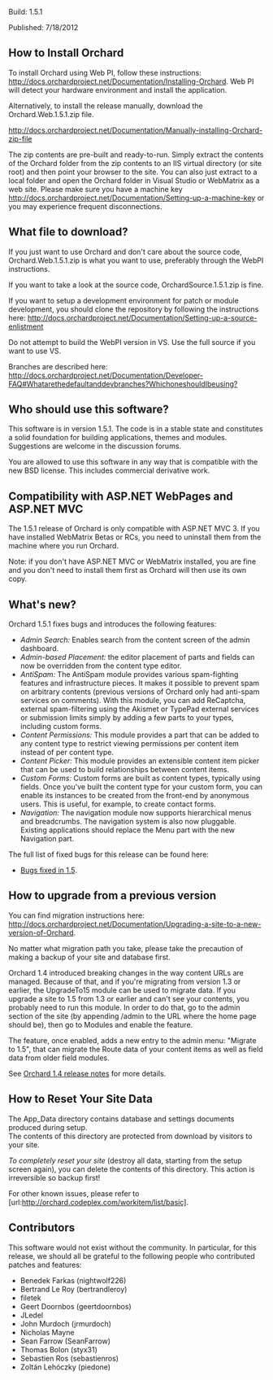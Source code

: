 Build: 1.5.1

Published: 7/18/2012

How to Install Orchard
----------------------

To install Orchard using Web PI, follow these instructions:
<http://docs.orchardproject.net/Documentation/Installing-Orchard>.
Web PI will detect your hardware environment and install the application.

Alternatively, to install the release manually, download the Orchard.Web.1.5.1.zip file.

<http://docs.orchardproject.net/Documentation/Manually-installing-Orchard-zip-file>

The zip contents are pre-built and ready-to-run. Simply extract the contents of the Orchard
folder from the zip contents to an IIS virtual directory (or site root) and then point your
browser to the site. You can also just extract to a local folder and open the Orchard
folder in Visual Studio or WebMatrix as a web site.
Please make sure you have a machine key
<http://docs.orchardproject.net/Documentation/Setting-up-a-machine-key>
or you may experience frequent disconnections.

What file to download?
----------------------

If you just want to use Orchard and don't care about the source code, Orchard.Web.1.5.1.zip
is what you want to use, preferably through the WebPI instructions.

If you want to take a look at the source code, OrchardSource.1.5.1.zip is fine.

If you want to setup a development environment for patch or module development,
you should clone the repository by following the instructions here:
<http://docs.orchardproject.net/Documentation/Setting-up-a-source-enlistment>

Do not attempt to build the WebPI version in VS. Use the full source if you want to use VS.

Branches are described here: <http://docs.orchardproject.net/Documentation/Developer-FAQ#Whatarethedefaultanddevbranches?WhichoneshouldIbeusing?>

Who should use this software?
-----------------------------

This software is in version 1.5.1. The code is in a stable state and constitutes
a solid foundation for building applications, themes and modules.
Suggestions are welcome in the discussion forums.

You are allowed to use this software in any way that is compatible with the new BSD license.
This includes commercial derivative work.

Compatibility with ASP.NET WebPages and ASP.NET MVC
---------------------------------------------------

The 1.5.1 release of Orchard is only compatible with ASP.NET MVC 3.
If you have installed WebMatrix Betas or RCs, you need to uninstall them from the
machine where you run Orchard.

Note: if you don't have ASP.NET MVC or WebMatrix installed, you are fine and you don't
need to install them first as Orchard will then use its own copy.

What's new?
-----------

Orchard 1.5.1 fixes bugs and introduces the following features:

* *Admin Search:* Enables search from the content screen of the admin dashboard.
* *Admin-based Placement:* the editor placement of parts and fields can now be overridden from
the content type editor.
* *AntiSpam:* The AntiSpam module provides various spam-fighting features and infrastructure pieces.
It makes it possible to prevent spam on arbitrary contents (previous versions of Orchard only had
anti-spam services on comments). With this module, you can add ReCaptcha, external spam-filtering using
the Akismet or TypePad external services or submission limits simply by adding a few parts to your types,
including custom forms.
* *Content Permissions:*  This module provides a part that can be added to any content type to restrict
viewing permissions per content item instead of per content type.
* *Content Picker:* This module provides an extensible content item picker that can be used to build
relationships between content items.
* *Custom Forms:* Custom forms are built as content types, typically using fields. Once you've built
the content type for your custom form, you can enable its instances to be created from the front-end
by anonymous users. This is useful, for example, to create contact forms.
* *Navigation:* The navigation module now supports hierarchical menus and breadcrumbs. The navigation
system is also now pluggable. Existing applications should replace the Menu part with the new Navigation
part.

The full list of fixed bugs for this release can be found here:

* [Bugs fixed in 1.5](http://orchard.codeplex.com/workitem/list/advanced?keyword=&status=Fixed%7cClosed&type=All&priority=All&release=Orchard%2b1.5%2bRC2%7cOrchard%2b1.5.1&assignedTo=All&component=All&sortField=LastUpdatedDate&sortDirection=Descending&page=0).

How to upgrade from a previous version
--------------------------------------

You can find migration instructions here: <http://docs.orchardproject.net/Documentation/Upgrading-a-site-to-a-new-version-of-Orchard>.

No matter what migration path you take, please take the precaution of making a backup of your
site and database first.

Orchard 1.4 introduced breaking changes in the way content URLs are managed. Because of that,
and if you're migrating from version 1.3 or earlier, the UpgradeTo15 module can be used to migrate
data. If you upgrade a site to 1.5 from 1.3 or earlier and can't
see your contents, you probably need to run this module. In order to do that, go to the admin
section of the site (by appending /admin to the URL where the home page should be), then go
to Modules and enable the feature.

The feature, once enabled, adds a new entry to the admin menu: "Migrate to 1.5", that can
migrate the Route data of your content items as well as field data from older field modules.

See [Orchard 1.4 release notes](/Documentation/Orchard-1-4-Release-Notes) for more details.

How to Reset Your Site Data
---------------------------

The App_Data directory contains database and settings documents produced during setup.  
The contents of this directory are protected from download by visitors to your site. 

*To completely reset your site* (destroy all data, starting from the setup screen again), 
you can delete the contents of this directory.  This action is irreversible so backup first!


For other known issues, please refer to [url:http://orchard.codeplex.com/workitem/list/basic].

Contributors
------------

This software would not exist without the community. In particular, for this release,
we should all be grateful to the following people who contributed patches and features:


* Benedek Farkas (nightwolf226)
* Bertrand Le Roy (bertrandleroy)
* filetek
* Geert Doornbos (geertdoornbos)
* JLedel
* John Murdoch (jrmurdoch)
* Nicholas Mayne
* Sean Farrow (SeanFarrow)
* Thomas Bolon (styx31)
* Sebastien Ros (sebastienros)
* Zoltán Lehóczky (piedone)